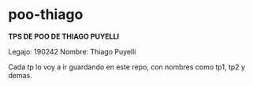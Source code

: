 # poo-thiago
**TPS DE POO DE THIAGO PUYELLI**

Legajo: 190242
Nombre: Thiago Puyelli

Cada tp lo voy a ir guardando en este repo, con nombres como tp1, tp2 y demas.
